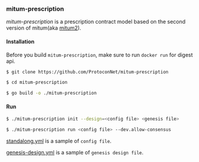 ### mitum-prescription

*mitum-prescription* is a prescription contract model based on the second version of mitum(aka [mitum2](https://github.com/ProtoconNet/mitum2)).

#### Installation

Before you build `mitum-prescription`, make sure to run `docker run` for digest api.

```sh
$ git clone https://github.com/ProtoconNet/mitum-prescription

$ cd mitum-prescription

$ go build -o ./mitum-prescription
```

#### Run

```sh
$ ./mitum-prescription init --design=<config file> <genesis file>

$ ./mitum-prescription run <config file> --dev.allow-consensus
```

[standalong.yml](standalone.yml) is a sample of `config file`.

[genesis-design.yml](genesis-design.yml) is a sample of `genesis design file`.
